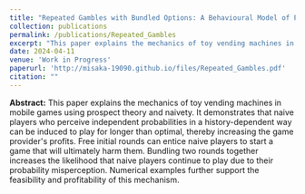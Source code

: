 ```yaml
---
title: "Repeated Gambles with Bundled Options: A Behavioural Model of Probability Misperception"
collection: publications
permalink: /publications/Repeated_Gambles
excerpt: "This paper explains the mechanics of toy vending machines in mobile games using prospect theory and naivety. It demonstrates that naive players who perceive independent probabilities in a history-dependent way can be induced to play for longer than optimal, thereby increasing the game provider's profits. Free initial rounds can entice naive players to start a game that will ultimately harm them. Bundling two rounds together increases the likelihood that naive players continue to play due to their probability misperception. Numerical examples further support the feasibility and profitability of this mechanism."
date: 2024-04-11
venue: 'Work in Progress'
paperurl: 'http://misaka-19090.github.io/files/Repeated_Gambles.pdf'
citation: ""
---
```


__Abstract:__ This paper explains the mechanics of toy vending machines in mobile games using prospect theory and naivety. It demonstrates that naive players who perceive independent probabilities in a history-dependent way can be induced to play for longer than optimal, thereby increasing the game provider's profits. Free initial rounds can entice naive players to start a game that will ultimately harm them. Bundling two rounds together increases the likelihood that naive players continue to play due to their probability misperception. Numerical examples further support the feasibility and profitability of this mechanism.
